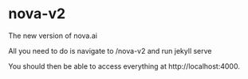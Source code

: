 # nova-v2
The new version of nova.ai

All you need to do is navigate to /nova-v2 and run
    jekyll serve

You should then be able to access everything at http://localhost:4000.
